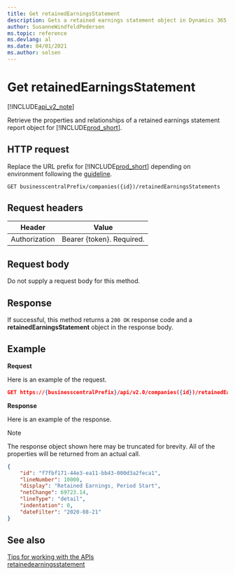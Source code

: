 ```yaml
---
title: Get retainedEarningsStatement  
description: Gets a retained earnings statement object in Dynamics 365 Business Central.
author: SusanneWindfeldPedersen
ms.topic: reference
ms.devlang: al
ms.date: 04/01/2021
ms.author: solsen
---
```


# Get retainedEarningsStatement

[!INCLUDE[api_v2_note](../../../includes/api_v2_note.md)]

Retrieve the properties and relationships of a retained earnings statement report object for [!INCLUDE[prod_short](../../../includes/prod_short.md)].

## HTTP request
Replace the URL prefix for [!INCLUDE[prod_short](../../../includes/prod_short.md)] depending on environment following the [guideline](../../v2.0/endpoints-apis-for-dynamics.md).
```
GET businesscentralPrefix/companies({id})/retainedEarningsStatements
```

## Request headers

|Header         |Value                     |
|---------------|--------------------------|
|Authorization  |Bearer {token}. Required. |

## Request body
Do not supply a request body for this method.

## Response
If successful, this method returns a ```200 OK``` response code and a **retainedEarningsStatement** object in the response body.

## Example

**Request**

Here is an example of the request.
```json
GET https://{businesscentralPrefix}/api/v2.0/companies({id})/retainedEarningsStatements?$orderby=lineNumber&$filter=dateFilter ge 2019-01-01 and dateFilter le 2020-12-31
```

**Response**

Here is an example of the response. 

> [!NOTE]  
>   The response object shown here may be truncated for brevity. All of the properties will be returned from an actual call.

```json
{
    "id": "f7fbf171-44e3-ea11-bb43-000d3a2feca1",
    "lineNumber": 10000,
    "display": "Retained Earnings, Period Start",
    "netChange": 69723.14,
    "lineType": "detail",
    "indentation": 0,
    "dateFilter": "2020-08-21"
}
```

## See also
[Tips for working with the APIs](../../../developer/devenv-connect-apps-tips.md)    
[retainedearningsstatement](../resources/dynamics_retainedearningsstatement.md)    
